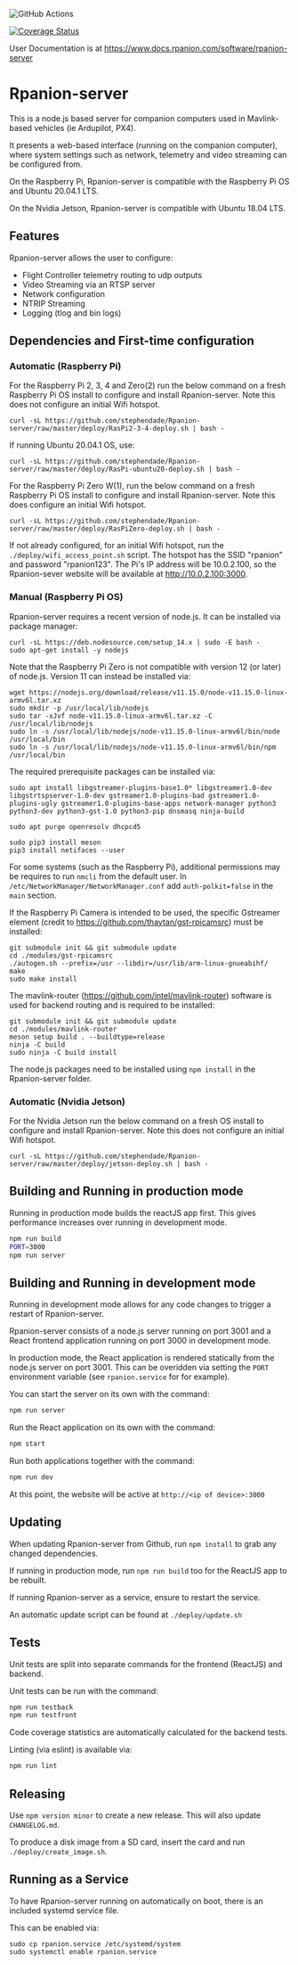 ![GitHub Actions](https://github.com/stephendade/Rpanion-server/actions/workflows/node.js.yml/badge.svg)

[![Coverage Status](https://coveralls.io/repos/github/stephendade/Rpanion-server/badge.svg)](https://coveralls.io/github/stephendade/Rpanion-server)

User Documentation is at https://www.docs.rpanion.com/software/rpanion-server

# Rpanion-server

This is a node.js based server for companion computers used in Mavlink-based vehicles (ie Ardupilot, PX4).

It presents a web-based interface (running on the companion computer), where system settings such as network,
telemetry and video streaming can be configured from.

On the Raspberry Pi, Rpanion-server is compatible with the Raspberry Pi OS and Ubuntu 20.04.1 LTS.

On the Nvidia Jetson, Rpanion-server is compatible with Ubuntu 18.04 LTS.

## Features

Rpanion-server allows the user to configure:

- Flight Controller telemetry routing to udp outputs
- Video Streaming via an RTSP server
- Network configuration
- NTRIP Streaming
- Logging (tlog and bin logs)

## Dependencies and First-time configuration

### Automatic (Raspberry Pi)

For the Raspberry Pi 2, 3, 4 and Zero(2) run the below command on a fresh Raspberry Pi OS install
to configure and install Rpanion-server. Note this does not configure an initial Wifi hotspot.

```
curl -sL https://github.com/stephendade/Rpanion-server/raw/master/deploy/RasPi2-3-4-deploy.sh | bash -
```

If running Ubuntu 20.04.1 OS, use:

```
curl -sL https://github.com/stephendade/Rpanion-server/raw/master/deploy/RasPi-ubuntu20-deploy.sh | bash -
```

For the Raspberry Pi Zero W(1), run the below command on a fresh Raspberry Pi OS install
to configure and install Rpanion-server. Note this does configure an initial Wifi hotspot.


```
curl -sL https://github.com/stephendade/Rpanion-server/raw/master/deploy/RasPiZero-deploy.sh | bash -
```

If not already configured, for an initial Wifi hotspot, run the ``./deploy/wifi_access_point.sh`` script.
The hotspot has the SSID "rpanion" and password "rpanion123". The Pi's IP address will be 10.0.2.100,
so the Rpanion-sever website will be available at http://10.0.2.100:3000.

### Manual (Raspberry Pi OS)

Rpanion-server requires a recent version of node.js. It can be installed
via package manager:

```
curl -sL https://deb.nodesource.com/setup_14.x | sudo -E bash -
sudo apt-get install -y nodejs
```

Note that the Raspberry Pi Zero is not compatible with version 12 (or later) of node.js. Version 11 
can instead be installed via:

```
wget https://nodejs.org/download/release/v11.15.0/node-v11.15.0-linux-armv6l.tar.xz
sudo mkdir -p /usr/local/lib/nodejs
sudo tar -xJvf node-v11.15.0-linux-armv6l.tar.xz -C /usr/local/lib/nodejs
sudo ln -s /usr/local/lib/nodejs/node-v11.15.0-linux-armv6l/bin/node /usr/local/bin
sudo ln -s /usr/local/lib/nodejs/node-v11.15.0-linux-armv6l/bin/npm /usr/local/bin
```

The required prerequisite packages can be installed via:

```
sudo apt install libgstreamer-plugins-base1.0* libgstreamer1.0-dev libgstrtspserver-1.0-dev gstreamer1.0-plugins-bad gstreamer1.0-plugins-ugly gstreamer1.0-plugins-base-apps network-manager python3 python3-dev python3-gst-1.0 python3-pip dnsmasq ninja-build

sudo apt purge openresolv dhcpcd5

sudo pip3 install meson
pip3 install netifaces --user
```

For some systems (such as the Raspberry Pi), additional permissions may be requires to run ``nmcli`` from the
default user. In ``/etc/NetworkManager/NetworkManager.conf`` add ``auth-polkit=false`` in the ``main`` section.

If the Raspberry Pi Camera is intended to be used, the specific Gstreamer element (credit to 
https://github.com/thaytan/gst-rpicamsrc) must be installed:

```
git submodule init && git submodule update
cd ./modules/gst-rpicamsrc
./autogen.sh --prefix=/usr --libdir=/usr/lib/arm-linux-gnueabihf/
make
sudo make install
```

The mavlink-router (https://github.com/intel/mavlink-router) software is used for
backend routing and is required to be installed:

```
git submodule init && git submodule update
cd ./modules/mavlink-router
meson setup build . --buildtype=release
ninja -C build
sudo ninja -C build install
```

The node.js packages need to be installed using ``npm install`` in the Rpanion-server folder.

### Automatic (Nvidia Jetson)

For the Nvidia Jetson run the below command on a fresh OS install
to configure and install Rpanion-server. Note this does not configure an initial Wifi hotspot.

```
curl -sL https://github.com/stephendade/Rpanion-server/raw/master/deploy/jetson-deploy.sh | bash -
```

## Building and Running in production mode

Running in production mode builds the reactJS app first. This gives
performance increases over running in development mode.

```bash
npm run build
PORT=3000
npm run server
```

## Building and Running in development mode

Running in development mode allows for any code changes to trigger a restart of Rpanion-server. 

Rpanion-server consists of a node.js server running on port 3001 and a React frontend application
running on port 3000 in development mode. 

In production mode, the React application is rendered statically
from the node.js server on port 3001. This can be overidden via setting the ``PORT`` environment
variable (see ``rpanion.service`` for for example).

You can start the server on its own with the command:

```bash
npm run server
```

Run the React application on its own with the command:

```bash
npm start
```

Run both applications together with the command:

```bash
npm run dev
```

At this point, the website will be active at ``http://<ip of device>:3000``

## Updating

When updating Rpanion-server from Github, run ``npm install`` to grab any
changed dependencies.

If running in production mode, run ``npm run build`` too for the ReactJS app 
to be rebuilt.

If running Rpanion-server as a service, ensure to restart the service.

An automatic update script can be found at ``./deploy/update.sh``

## Tests

Unit tests are split into separate commands for the frontend (ReactJS) and backend.

Unit tests can be run with the command:

```bash
npm run testback
npm run testfront
```

Code coverage statistics are automatically calculated for the backend tests.

Linting (via eslint) is available via:

```bash
npm run lint
```

## Releasing

Use ``npm version minor`` to create a new release. This will also update ``CHANGELOG.md``.

To produce a disk image from a SD card, insert the card and run ``./deploy/create_image.sh``.

## Running as a Service

To have Rpanion-server running on automatically on boot, there is an included systemd service file.

This can be enabled via:

```
sudo cp rpanion.service /etc/systemd/system
sudo systemctl enable rpanion.service
```

